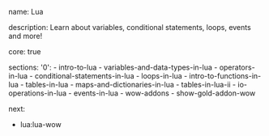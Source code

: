 name: Lua

description: Learn about variables, conditional statements, loops, events and more!

core: true

sections:
  '0':
    - intro-to-lua
    - variables-and-data-types-in-lua
    - operators-in-lua
    - conditional-statements-in-lua
    - loops-in-lua
    - intro-to-functions-in-lua
    - tables-in-lua
    - maps-and-dictionaries-in-lua
    - tables-in-lua-ii
    - io-operations-in-lua
    - events-in-lua
    - wow-addons
    - show-gold-addon-wow
    
next:
  - lua:lua-wow
